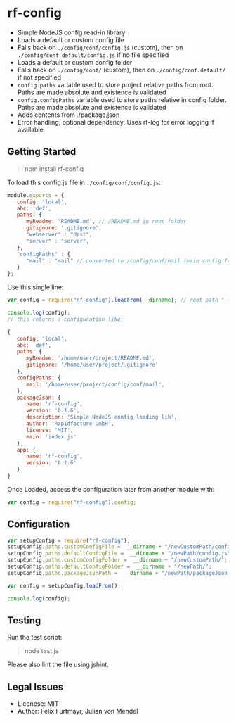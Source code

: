 # rf-config

* Simple NodeJS config read-in library
* Loads a default or custom config file
* Falls back on `./config/conf/config.js` (custom), then on `./config/conf.default/config.js` if no file specified
* Loads a default or custom config folder
* Falls back on `./config/conf/` (custom), then on `./config/conf.default/` if not specified
* `config.paths` variable used to store project relative paths from root. Paths are made absolute and existence is validated
* `config.configPaths` variable used to store paths relative in config folder. Paths are made absolute and existence is validated
* Adds contents from ./package.json
* Error handling; optional dependency: Uses rf-log for error logging if available

## Getting Started

> npm install rf-config

To load this config.js file in `./config/conf/config.js`:
```js
module.exports = {
   config: 'local',
   abc: 'def',
   paths: {
      myReadme: 'README.md', // /README.md in root folder
      gitignore: '.gitignore',
      "webserver" : "dest",
      "server" : "server",
   },
   "configPaths" : {
      "mail" : "mail" // converted to /config/conf/mail (main config folder)
   }
};
```

Use this single line:

```js
var config = require("rf-config").loadFrom(__dirname); // root path "__dirname"

console.log(config);
// this returns a configuration like:

{
   config: 'local',
   abc: 'def',
   paths: {
      myReadme: '/home/user/project/README.md',
      gitignore: '/home/user/project/.gitignore'
   },
   configPaths: {
      mail: '/home/user/project/config/conf/mail',
   },
   packageJson: {
      name: 'rf-config',
      version: '0.1.6',
      description: 'Simple NodeJS config loading lib',
      author: 'Rapidfacture GmbH',
      license: 'MIT',
      main: 'index.js'
   },
   app: {
      name: 'rf-config',
      version: '0.1.6'
   }
}
```

Once Loaded, access the configuration later from another module with:
```js
var config = require("rf-config").config;
```
## Configuration
```js
var setupConfig = require("rf-config");
setupConfig.paths.customConfigFile =  __dirname + "/newCustomPath/config.js";
setupConfig.paths.defaultConfigFile =  __dirname + "/newPath/config.js";
setupConfig.paths.customConfigFolder =  __dirname + "/newCustomPath/";
setupConfig.paths.defaultConfigFolder =  __dirname + "/newPath/";
setupConfig.paths.packageJsonPath =  __dirname + "/newPath/packageJson.json";

var config = setupConfig.loadFrom();

console.log(config);

```
## Testing
Run the test script:
> node test.js

Please also lint the file using jshint.

## Legal Issues
* Licenese: MIT
* Author: Felix Furtmayr, Julian von Mendel
